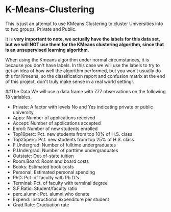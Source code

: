 # K-Means-Clustering

This is just an attempt to use KMeans Clustering to cluster Universities into to two groups, Private and Public.

It is **very important to note, we actually have the labels for this data set, but we will NOT use them for the KMeans clustering algorithm, since that is an unsupervised learning algorithm.**

When using the Kmeans algorithm under normal circumstances, it is because you don't have labels. In this case we will use the labels to try to get an idea of how well the algorithm performed, but you won't usually do this for Kmeans, so the classification report and confusion matrix at the end of this project, don't truly make sense in a real world setting!.

##The Data
We will use a data frame with 777 observations on the following 18 variables.

* Private: A factor with levels No and Yes indicating private or public university
* Apps: Number of applications received
* Accept: Number of applications accepted
* Enroll: Number of new students enrolled
* Top10perc: Pct. new students from top 10% of H.S. class
* Top25perc: Pct. new students from top 25% of H.S. class
* F.Undergrad: Number of fulltime undergraduates
* P.Undergrad: Number of parttime undergraduates
* Outstate: Out-of-state tuition
* Room.Board: Room and board costs
* Books: Estimated book costs
* Personal: Estimated personal spending
* PhD: Pct. of faculty with Ph.D.’s
* Terminal: Pct. of faculty with terminal degree
* S.F.Ratio: Student/faculty ratio
* perc.alumni: Pct. alumni who donate
* Expend: Instructional expenditure per student
* Grad.Rate: Graduation rate
